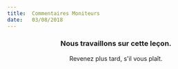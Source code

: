 ```yaml
---
title:  Commentaires Moniteurs
date:   03/08/2018
---
```


### <center>Nous travaillons sur cette leçon.</center>
<center>Revenez plus tard, s'il vous plaît.</center>